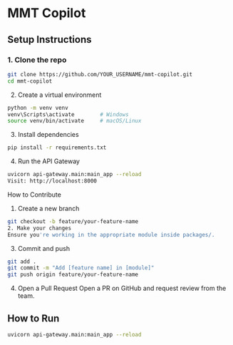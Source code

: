 
# MMT Copilot

## Setup Instructions

### 1. Clone the repo
```bash
git clone https://github.com/YOUR_USERNAME/mmt-copilot.git
cd mmt-copilot
```

2. Create a virtual environment

```bash
python -m venv venv
venv\Scripts\activate        # Windows
source venv/bin/activate     # macOS/Linux
```

3. Install dependencies
```bash
pip install -r requirements.txt
```

4. Run the API Gateway
```bash
uvicorn api-gateway.main:main_app --reload
Visit: http://localhost:8000
```


How to Contribute
1. Create a new branch
```bash
git checkout -b feature/your-feature-name
2. Make your changes
Ensure you're working in the appropriate module inside packages/.
```

3. Commit and push
```bash
git add .
git commit -m "Add [feature name] in [module]"
git push origin feature/your-feature-name
```
4. Open a Pull Request
Open a PR on GitHub and request review from the team.




## How to Run

```bash
uvicorn api-gateway.main:main_app --reload
```
